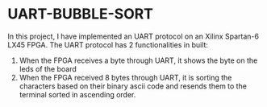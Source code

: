 # UART-BUBBLE-SORT

In this project, I have implemented an UART protocol on an Xilinx Spartan-6 LX45 FPGA. The UART protocol has 2 functionalities in built:
1. When the FPGA receives a byte through UART, it shows the byte on the leds of the board
2. When the FPGA received 8 bytes through UART, it is sorting the characters based on their binary ascii code and resends them to the terminal
   sorted in ascending order.
